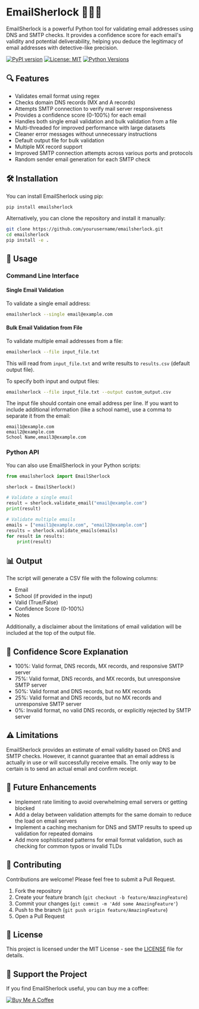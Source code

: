 # EmailSherlock 🕵️‍♂️📧

EmailSherlock is a powerful Python tool for validating email addresses using DNS and SMTP checks. It provides a confidence score for each email's validity and potential deliverability, helping you deduce the legitimacy of email addresses with detective-like precision.

[![PyPI version](https://badge.fury.io/py/emailsherlock.svg)](https://badge.fury.io/py/emailsherlock)
[![License: MIT](https://img.shields.io/badge/License-MIT-yellow.svg)](https://opensource.org/licenses/MIT)
[![Python Versions](https://img.shields.io/pypi/pyversions/emailsherlock.svg)](https://pypi.org/project/emailsherlock/)

## 🔍 Features

- Validates email format using regex
- Checks domain DNS records (MX and A records)
- Attempts SMTP connection to verify mail server responsiveness
- Provides a confidence score (0-100%) for each email
- Handles both single email validation and bulk validation from a file
- Multi-threaded for improved performance with large datasets
- Cleaner error messages without unnecessary instructions
- Default output file for bulk validation
- Multiple MX record support
- Improved SMTP connection attempts across various ports and protocols
- Random sender email generation for each SMTP check

## 🛠️ Installation

You can install EmailSherlock using pip:

```bash
pip install emailsherlock
```

Alternatively, you can clone the repository and install it manually:

```bash
git clone https://github.com/yourusername/emailsherlock.git
cd emailsherlock
pip install -e .
```

## 🚀 Usage

### Command Line Interface

#### Single Email Validation

To validate a single email address:

```bash
emailsherlock --single email@example.com
```

#### Bulk Email Validation from File

To validate multiple email addresses from a file:

```bash
emailsherlock --file input_file.txt
```

This will read from `input_file.txt` and write results to `results.csv` (default output file).

To specify both input and output files:

```bash
emailsherlock --file input_file.txt --output custom_output.csv
```

The input file should contain one email address per line. If you want to include additional information (like a school name), use a comma to separate it from the email:

```
email1@example.com
email2@example.com
School Name,email3@example.com
```

### Python API

You can also use EmailSherlock in your Python scripts:

```python
from emailsherlock import EmailSherlock

sherlock = EmailSherlock()

# Validate a single email
result = sherlock.validate_email("email@example.com")
print(result)

# Validate multiple emails
emails = ["email1@example.com", "email2@example.com"]
results = sherlock.validate_emails(emails)
for result in results:
    print(result)
```

## 📊 Output

The script will generate a CSV file with the following columns:
- Email
- School (if provided in the input)
- Valid (True/False)
- Confidence Score (0-100%)
- Notes

Additionally, a disclaimer about the limitations of email validation will be included at the top of the output file.

## 💯 Confidence Score Explanation

- 100%: Valid format, DNS records, MX records, and responsive SMTP server
- 75%: Valid format, DNS records, and MX records, but unresponsive SMTP server
- 50%: Valid format and DNS records, but no MX records
- 25%: Valid format and DNS records, but no MX records and unresponsive SMTP server
- 0%: Invalid format, no valid DNS records, or explicitly rejected by SMTP server

## ⚠️ Limitations

EmailSherlock provides an estimate of email validity based on DNS and SMTP checks. However, it cannot guarantee that an email address is actually in use or will successfully receive emails. The only way to be certain is to send an actual email and confirm receipt.

## 🔮 Future Enhancements

- Implement rate limiting to avoid overwhelming email servers or getting blocked
- Add a delay between validation attempts for the same domain to reduce the load on email servers
- Implement a caching mechanism for DNS and SMTP results to speed up validation for repeated domains
- Add more sophisticated patterns for email format validation, such as checking for common typos or invalid TLDs

## 🤝 Contributing

Contributions are welcome! Please feel free to submit a Pull Request.

1. Fork the repository
2. Create your feature branch (`git checkout -b feature/AmazingFeature`)
3. Commit your changes (`git commit -m 'Add some AmazingFeature'`)
4. Push to the branch (`git push origin feature/AmazingFeature`)
5. Open a Pull Request

## 📜 License

This project is licensed under the MIT License - see the [LICENSE](LICENSE) file for details.

## 💖 Support the Project

If you find EmailSherlock useful, you can buy me a coffee:

[![Buy Me A Coffee](https://www.buymeacoffee.com/assets/img/custom_images/orange_img.png)](https://buymeacoffee.com/yourusername)
